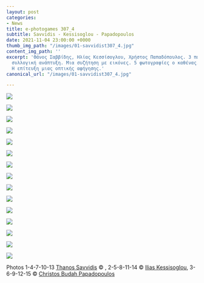 ```yaml
---
layout: post
categories:
- News
title: e-photogames 307_4
subtitle: Savvidis - Kessisoglou - Papadopoulos
date: 2021-11-04 23:00:00 +0000
thumb_img_path: "/images/01-savvidist307_4.jpg"
content_img_path: ''
excerpt: 'Θάνος Σαββίδης, Ηλίας Κεσσίσογλου, Χρήστος Παπαδόπουλος. 3 παίκτες. Μια
  συλλογική ανάπτυξη. Μια συζήτηση με εικόνες. 5 φωτογραφίες ο καθένας. Το ζητούμενο:
  Η επίτευξη μιας οπτικής αφήγησης.'
canonical_url: "/images/01-savvidist307_4.jpg"

---
```

![](/images/01-savvidist307_4.jpg)

![](/images/02_kesisoglou_307_4.jpg)

![](/images/03_budah307_4.jpg)

![](/images/04-savvidist307_4.jpg)

![](/images/05_kesisoglou_307_4.jpg)

![](/images/06_budah307_4.jpg)

![](/images/07-savvidist307_4.jpg)

![](/images/08_kesisoglou_307_4.jpg)

![](/images/09_budah307_4.jpg)

![](/images/10-savvidist307_4.jpg)

![](/images/11_kesisoglou_307_4.jpg)

![](/images/12_budah307_4.jpg)

![](/images/13-savvidist307_4.jpg)

![](/images/14_kesisoglou_307_4.jpg)

![](/images/15_budah307_4.jpg)

Photos  1-4-7-10-13 <a href="https://www.facebook.com/ThanosSa" target="blank"> Thanos Savvidis</a> © , 2-5-8-11-14 © <a href="https://www.facebook.com/iliaskes" target="blank"> Ilias Kessisoglou</a>, 3-6-9-12-15 © <a href="https://www.facebook.com/profile.php?id=100000196118507" target="blank"> Christos Budah Papadopoulos</a>